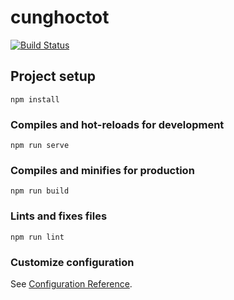 # cunghoctot

[![Build Status](https://travis-ci.com/hoctot/hoctot-web.svg?branch=master)](https://travis-ci.com/hoctot/hoctot-web)

## Project setup
```
npm install
```

### Compiles and hot-reloads for development
```
npm run serve
```

### Compiles and minifies for production
```
npm run build
```

### Lints and fixes files
```
npm run lint
```

### Customize configuration
See [Configuration Reference](https://cli.vuejs.org/config/).
